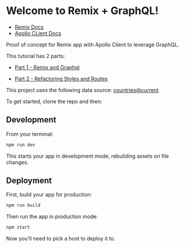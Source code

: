 # Welcome to Remix + GraphQL!

- [Remix Docs](https://remix.run/docs)
- [Apollo CLient Docs](https://www.apollographql.com/docs)

Proof of concept for Remix app with Apollo Client to leverage GraphQL.

This tutorial has 2 parts:

- [Part 1 - Remix and Graphql](https://docs.google.com/document/d/1TEulxj7MldSw10dd-8RJX3cg0muIDbRMfDWlghqpGuA)

- [Part 2 - Refactoring Styles and Routes](https://docs.google.com/document/d/1RZ0wHD82IeRwif6_HzewXNKzAV-7gQ9nzmukYSxxslc)

This project uses the following data source: 
[countries@current](https://studio.apollographql.com/public/countries/home)

To get started, clone the repo and then:

## Development

From your terminal:

```sh
npm run dev
```

This starts your app in development mode, rebuilding assets on file changes.

## Deployment

First, build your app for production:

```sh
npm run build
```

Then run the app in production mode:

```sh
npm start
```

Now you'll need to pick a host to deploy it to.

